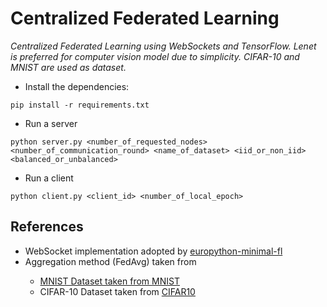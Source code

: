 # Centralized Federated Learning

_Centralized Federated Learning using WebSockets and TensorFlow. Lenet is preferred for computer vision model due to simplicity. CIFAR-10 and MNIST are used as dataset._


- Install the dependencies:

```
pip install -r requirements.txt
```

- Run a server 
```
python server.py <number_of_requested_nodes> <number_of_communication_round> <name_of_dataset> <iid_or_non_iid> <balanced_or_unbalanced>
```

- Run a client
```
python client.py <client_id> <number_of_local_epoch>
```

## References
* <div>WebSocket implementation adopted by <a href="https://github.com/DhanshreeA/europython-minimal-fl" title="europython-minimal-fl">europython-minimal-fl</a></div>
* <div>Aggregation method (FedAvg) taken from <a href="https://arxiv.org/pdf/1602.05629.pdf" title="Communication-Efficient Learning of Deep Networks
from Decentralized Data">Communication-Efficient Learning of Deep Networks
from Decentralized Data</a></div>
* <div>MNIST Dataset taken from <a href="https://www.tensorflow.org/datasets/catalog/mnist" title="MNIST">MNIST</a></div>
* <div>CIFAR-10 Dataset taken from <a href="https://www.tensorflow.org/datasets/catalog/cifar10" title="CIFAR-10">CIFAR10</a></div>








